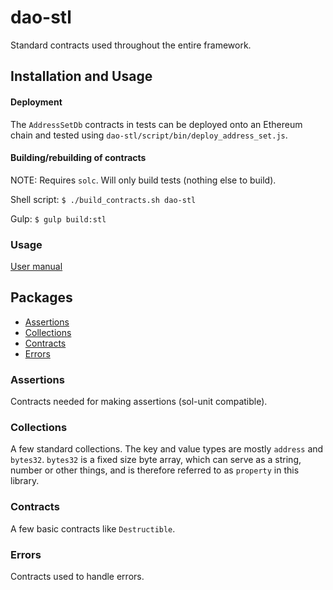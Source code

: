 # dao-stl

Standard contracts used throughout the entire framework.

## Installation and Usage

#### Deployment

The `AddressSetDb` contracts in tests can be deployed onto an Ethereum chain and tested using `dao-stl/script/bin/deploy_address_set.js`.

#### Building/rebuilding of contracts

NOTE: Requires `solc`. Will only build tests (nothing else to build).

Shell script: `$ ./build_contracts.sh dao-stl`

Gulp: `$ gulp build:stl`

### Usage

[User manual](https://github.com/smartcontractproduction/dao/blob/master/docs/Manual.md)

## Packages

* [Assertions](#assertions)
* [Collections](#collections)
* [Contracts](#contracts)
* [Errors](#errors)

### Assertions

Contracts needed for making assertions (sol-unit compatible).

### Collections

A few standard collections. The key and value types are mostly `address` and `bytes32`. `bytes32` is a fixed size byte array, which can serve as a string, number or other things, and is therefore referred to as `property` in this library.

### Contracts

A few basic contracts like `Destructible`.

### Errors

Contracts used to handle errors.